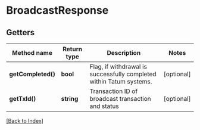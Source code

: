 # BroadcastResponse

## Getters

Method name | Return type | Description | Notes
------------ | ------------- | ------------- | -------------
**getCompleted()** | **bool** | Flag, if withdrawal is successfully completed within Tatum systems. | [optional]
**getTxId()** | **string** | Transaction ID of broadcast transaction and status | [optional]

[[Back to Index]](../index.md)

